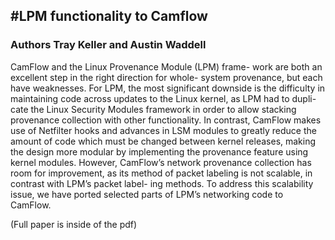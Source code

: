 #LPM functionality to Camflow
-----------------------------

### Authors Tray Keller and Austin Waddell

CamFlow and the Linux Provenance Module (LPM) frame-
work are both an excellent step in the right direction for whole-
system provenance, but each have weaknesses. For LPM, the
most significant downside is the difficulty in maintaining
code across updates to the Linux kernel, as LPM had to dupli-
cate the Linux Security Modules framework in order to allow
stacking provenance collection with other functionality. In
contrast, CamFlow makes use of Netfilter hooks and advances
in LSM modules to greatly reduce the amount of code which
must be changed between kernel releases, making the design
more modular by implementing the provenance feature using
kernel modules. However, CamFlow’s network provenance
collection has room for improvement, as its method of packet
labeling is not scalable, in contrast with LPM’s packet label-
ing methods. To address this scalability issue, we have ported
selected parts of LPM’s networking code to CamFlow.

(Full paper is inside of the pdf)
